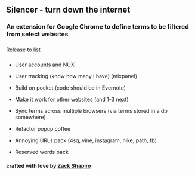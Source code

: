 ## Silencer - turn down the internet

### An extension for Google Chrome to define terms to be filtered from select websites

###
  Release to list
### 

* User accounts and NUX
* User tracking (know how many I have) (mixpanel)

* Build on pocket (code should be in Evernote)
* Make it work for other websites (and 1-3 next)
* Sync terms across multiple browsers (via terms stored in a db somewhere)
* Refactor popup.coffee

* Annoying URLs pack (4sq, vine, instagram, nike, path, fb)
* Reserved words pack

#### crafted with love by [Zack Shapiro](http://twitter.com/zackshapiro)
